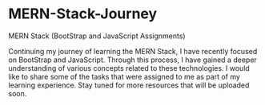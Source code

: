 # MERN-Stack-Journey

MERN Stack (BootStrap and JavaScript Assignments)

Continuing my journey of learning the MERN Stack, I have recently focused on BootStrap and JavaScript. Through this process, I have gained a deeper understanding of various concepts related to these technologies. I would like to share some of the tasks that were assigned to me as part of my learning experience. Stay tuned for more resources that will be uploaded soon.
  
